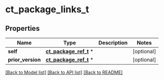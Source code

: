 # ct_package_links_t

## Properties
Name | Type | Description | Notes
------------ | ------------- | ------------- | -------------
**self** | [**ct_package_ref_t**](ct_package_ref.md) \* |  | [optional] 
**prior_version** | [**ct_package_ref_t**](ct_package_ref.md) \* |  | [optional] 

[[Back to Model list]](../README.md#documentation-for-models) [[Back to API list]](../README.md#documentation-for-api-endpoints) [[Back to README]](../README.md)


